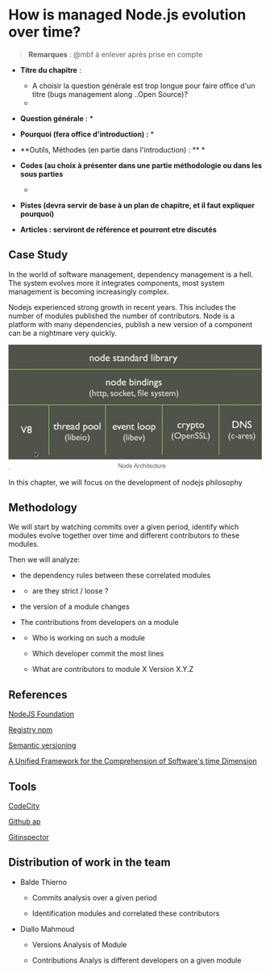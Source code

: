 # How is managed Node.js evolution over time?


> **Remarques** : @mbf à enlever après prise en compte

* **Titre du chapitre** : 
  * A choisir la question générale est trop longue pour faire office d'un titre \(bugs management along ..Open Source\)? 
  * 
* **Question générale** : 
  *   
* **Pourquoi \(fera office d'introduction\) :**
  * 
* **Outils, Méthodes \(en partie dans l'introduction\) : **
  * 
* **Codes \(au choix à présenter dans une partie méthodologie ou dans les sous parties**

  * 

* **Pistes \(devra servir de base à un plan de chapitre, et il faut expliquer pourquoi\)**

* **Articles : serviront de référence et pourront etre discutés**


## Case Study

In the world of software management, dependency management is a hell. The system evolves more it integrates components, most system management is becoming increasingly complex.

Nodejs experienced strong growth in recent years. This includes the number of modules published the number of contributors. Node is a platform with many dependencies, publish a new version of a component can be a nightmare very quickly.

​​![](/assets/Capture.PNG)

In this chapter, we will focus on the development of nodejs philosophy

## Methodology

We will start by watching commits over a given period, identify which modules evolve together over time and different contributors to these modules.

Then we will analyze:

* the dependency rules between these correlated modules

* * are they strict / loose ?
* the version of a module changes

* The contributions from developers on a module

* * Who is working on such a module

  * Which developer commit the most lines

  * What are contributors to module X Version X.Y.Z

## References

[NodeJS ​Foundation](https://nodejs.org/en/foundation/)

​[Registry npm](https://www.npmjs.com/package/npm-registry)​

​[Semantic versioning​](http://semver.org/lang/fr/)

​[A Unified Framework for the Comprehension of Software's time Dimension​](https://papyrus.bib.umontreal.ca/xmlui/bitstream/handle/1866/11998/Benomar_Omar_2015_these.pdf?sequence=2&isAllowed=y)

## Tools

​[CodeCity​](https://wettel.github.io/codecity.html)

​[Github ap​](https://developer.github.com/v3/)

​[Gitinspector](https://github.com/ejwa/gitinspector)​

## Distribution of work in the team

* Balde Thierno

  * Commits analysis over a given period

  * Identification modules and correlated these contributors

* Diallo Mahmoud

  * Versions Analysis of Module

  * Contributions Analys is different developers on a given module



